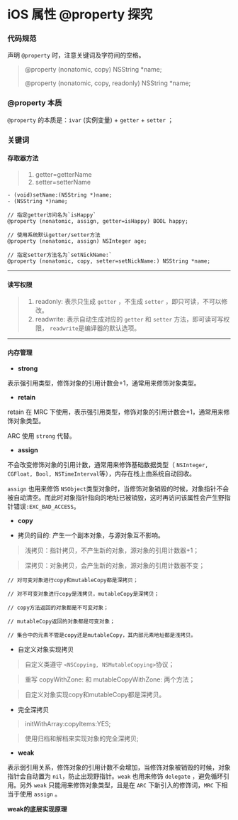 # iOS 属性 @property 探究

### 代码规范

声明 `@property` 时，注意关键词及字符间的空格。

> @property (nonatomic, copy) NSString *name;
> 
> @property (nonatomic, copy, readonly) NSString *name;

### @property 本质

`@property` 的本质是：`ivar` (实例变量) + `getter` + `setter` ；

### 关键词

#### **存取器方法**
> 1. getter=getterName
> 2. setter=setterName

```
- (void)setName:(NSString *)name;
- (NSString *)name;

// 指定getter访问名为`isHappy`
@property (nonatomic, assign, getter=isHappy) BOOL happy;

// 使用系统默认getter/setter方法
@property (nonatomic, assign) NSInteger age;

// 指定setter方法名为`setNickName:`
@property (nonatomic, copy, setter=setNickName:) NSString *name;

```
---
#### **读写权限**
> 1. readonly: 表示只生成 `getter` ，不生成 `setter` ，即只可读，不可以修改。
> 2. readwrite: 表示自动生成对应的 `getter` 和 `setter` 方法，即可读可写权限， `readwrite`是编译器的默认选项。
---
#### **内存管理**

* **strong**

表示强引用类型，修饰对象的引用计数会+1，通常用来修饰对象类型。

* **retain**

retain 在 MRC 下使用，表示强引用类型，修饰对象的引用计数会+1，通常用来修饰对象类型。

ARC 使用 `strong` 代替。

* **assign**

不会改变修饰对象的引用计数，通常用来修饰基础数据类型（ `NSInteger, CGFloat, Bool, NSTimeInterval`等），内存在栈上由系统自动回收。

`assign` 也用来修饰 `NSObject`类型对象时，当修饰对象销毁的时候，对象指针不会被自动清空。而此时对象指针指向的地址已被销毁，这时再访问该属性会产生野指针错误`:EXC_BAD_ACCESS`。

* **copy**

* 拷贝的目的: 产生一个副本对象，与源对象互不影响。

> 浅拷贝：指针拷贝，不产生新的对象，源对象的引用计数器+1；

> 深拷贝：对象拷贝，会产生新的对象，源对象的引用计数器不变；

```
// 对可变对象进行copy和mutableCopy都是深拷贝；

// 对不可变对象进行copy是浅拷贝，mutableCopy是深拷贝；

// copy方法返回的对象都是不可变对象；

// mutableCopy返回的对象都是可变对象；

// 集合中的元素不管是copy还是mutableCopy，其内部元素地址都是浅拷贝。
```
* 自定义对象实现拷贝

> 自定义类遵守 `<NSCopying, NSMutableCopying>`协议；

> 重写 copyWithZone: 和 mutableCopyWithZone: 两个方法；

> 自定义对象实现copy和mutableCopy都是深拷贝。

* 完全深拷贝

> initWithArray:copyItems:YES;

> 使用归档和解档来实现对象的完全深拷贝;

* **weak**

表示弱引用关系，修饰对象的引用计数不会增加，当修饰对象被销毁的时候，对象指针会自动置为 `nil`，防止出现野指针。`weak` 也用来修饰 `delegate` ，避免循环引用。另外 `weak` 只能用来修饰对象类型，且是在 `ARC` 下新引入的修饰词，`MRC` 下相当于使用 `assign` 。

**weak的底层实现原理**
